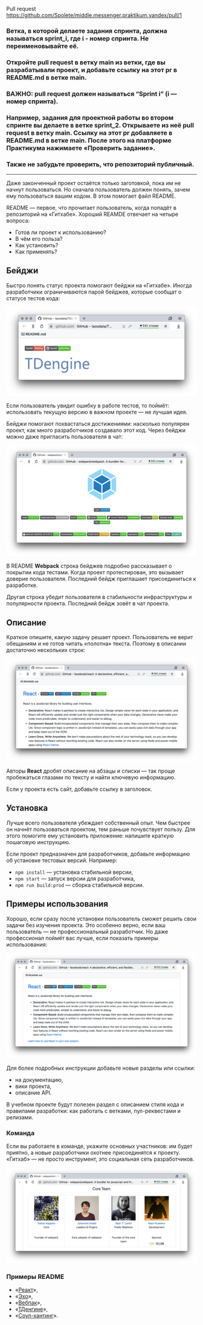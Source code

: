 Pull request
https://github.com/Spolete/middle.messenger.praktikum.yandex/pull/1

### Ветка, в которой делаете задания спринта, должна называться sprint_i, где i - номер спринта. Не переименовывайте её.

### Откройте pull request в ветку main из ветки, где вы разрабатывали проект, и добавьте ссылку на этот pr в README.md в ветке main. 
### ВАЖНО: pull request должен называться “Sprint i” (i — номер спринта).

### Например, задания для проектной работы во втором спринте вы делаете в ветке sprint_2. Открываете из неё pull request в ветку main. Ссылку на этот pr добавляете в README.md в ветке main. После этого на платформе Практикума нажимаете «Проверить задание».

### Также не забудьте проверить, что репозиторий публичный.
---


Даже законченный проект остаётся только заготовкой, пока им не начнут пользоваться. Но сначала пользователь должен понять, зачем ему пользоваться вашим кодом. В этом помогает файл README.

README — первое, что прочитает пользователь, когда попадёт в репозиторий на «Гитхабе». Хороший REAMDE отвечает на четыре вопроса:

- Готов ли проект к использованию?
- В чём его польза?
- Как установить?
- Как применять?

## Бейджи

Быстро понять статус проекта помогают бейджи на «Гитхабе». Иногда разработчики ограничиваются парой бейджев, которые сообщат о статусе тестов кода:

![Бэйджи](https://github.com/yandex-praktikum/mf.messenger.praktikum.yandex.images/blob/master/mf/b.png)

Если пользователь увидит ошибку в работе тестов, то поймёт: использовать текущую версию в важном проекте — не лучшая идея.

Бейджи помогают похвастаться достижениями: насколько популярен проект, как много разработчиков создавало этот код. Через бейджи можно даже пригласить пользователя в чат:

![Версии](https://github.com/yandex-praktikum/mf.messenger.praktikum.yandex.images/blob/master/mf/vers.png)

В README **Webpack** строка бейджев подробно рассказывает о покрытии кода тестами. Когда проект протестирован, это вызывает доверие пользователя. Последний бейдж приглашает присоединиться к разработке. 

Другая строка убедит пользователя в стабильности инфраструктуры и популярности проекта. Последний бейдж зовёт в чат проекта.

## Описание

Краткое опишите, какую задачу решает проект. Пользователь не верит обещаниям и не готов читать «полотна» текста. Поэтому в описании достаточно нескольких строк:

![Описание](https://github.com/yandex-praktikum/mf.messenger.praktikum.yandex.images/blob/master/mf/desc.png)

Авторы **React** дробят описание на абзацы и списки — так проще пробежаться глазами по тексту и найти ключевую информацию.

Если у проекта есть сайт, добавьте ссылку в заголовок.

## Установка

Лучше всего пользователя убеждает собственный опыт. Чем быстрее он начнёт пользоваться проектом, тем раньше почувствует пользу. Для этого помогите ему установить приложение: напишите краткую пошаговую инструкцию.

Если проект предназначен для разработчиков, добавьте информацию об установке тестовых версий. Например:

- `npm install` — установка стабильной версии,
- `npm start` — запуск версии для разработчика,
- `npm run build:prod` — сборка стабильной версии.

## **Примеры использования**

Хорошо, если сразу после установки пользователь сможет решить свои задачи без изучения проекта. Это особенно верно, если ваш пользователь — не профессиональный разработчик. Но даже профессионал поймёт вас лучше, если показать примеры использования:

![Ссылки](https://github.com/yandex-praktikum/mf.messenger.praktikum.yandex.images/blob/master/mf/link.png)

Для более подробных инструкции добавьте новые разделы или ссылки:

- на документацию,
- вики проекта,
- описание API.

В учебном проекте будут полезен раздел с описанием стиля кода и правилами разработки: как работать с ветками, пул-реквестами и релизами.

### **Команда**

Если вы работаете в команде, укажите основных участников: им будет приятно, а новые разработчики охотнее присоединятся к проекту. «Гитхаб» — не просто инструмент, это социальная сеть разработчиков.

![Команда](https://github.com/yandex-praktikum/mf.messenger.praktikum.yandex.images/blob/master/mf/team.png)

### **Примеры README**

- «[Реакт](https://github.com/facebook/react)»,
- «[Эхо](https://github.com/labstack/echo)»,
- «[Вебпак](https://github.com/webpack/webpack)»,
- «[ТДенгине](https://github.com/taosdata/TDengine)»,
- «[Соул-хантинг](https://github.com/vladpereskokov/soul-hunting/)».

